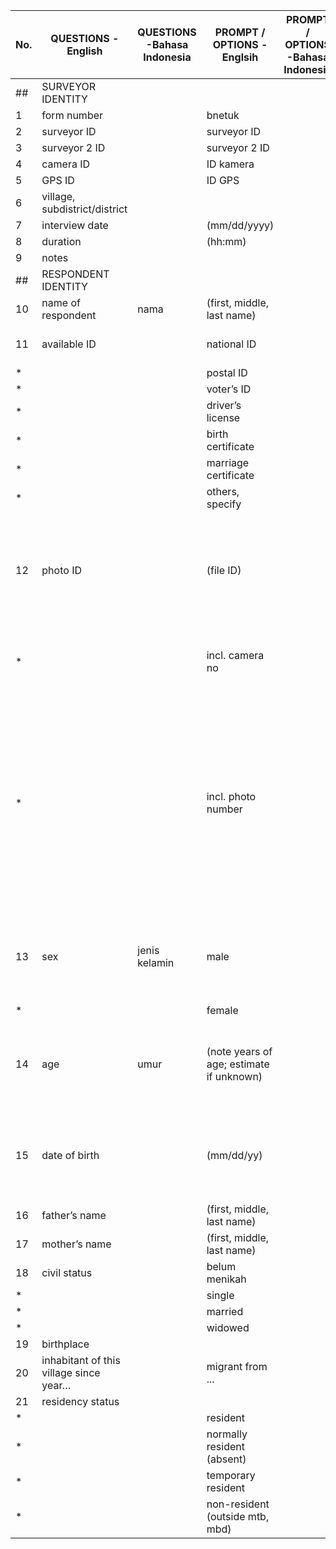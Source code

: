 |	No.	|	QUESTIONS -English	|	QUESTIONS -Bahasa Indonesia	|	PROMPT / OPTIONS -Englsih	|	PROMPT / OPTIONS -Bahasa Indonesia	|	NOTES	|
|---|---|---|---|---|---|										
|	##	|	SURVEYOR IDENTITY	|		|		|		|		|										
|	1	|	form number	|		|	bnetuk	|		|		|
|	2	|	surveyor ID	|		|	surveyor ID	|		|		|
|	3	|	surveyor 2 ID	|		|	surveyor 2 ID	|		|		|
|	4	|	camera ID	|		|	ID kamera	|		|		|
|	5	|	GPS ID	|		|	ID GPS	|		|		|										
|	6	|	village, subdistrict/district	|		|		|		|		|
|	7	|	interview date	|		|	(mm/dd/yyyy)	|		|		|
|	8	|	duration	|		|	(hh:mm)	|		|		|
|	9	|	notes	|		|		|		|		|																	
|	##	|	RESPONDENT IDENTITY	|		|		|		|		|									
|	10	|	name of respondent	|	nama	|	(first, middle, last name)	|		|		|										
|	11	|	available ID	|		|	national ID	|		|	(only one; in order of preference)	|
|	*	|		|		|	postal ID	|		|		|
|	*	|		|		|	voter’s ID	|		|		|
|	*	|		|		|	driver’s license	|		|		|
|	*	|		|		|	birth certificate	|		|		|
|	*	|		|		|	marriage certificate	|		|		|
|	*	|		|		|	others, specify	|		|		|									
|	12	|	photo ID	|		|	(file ID)	|		|	Note 2: Respondent must be a member of the household. Details must be recorded in the Table on pages 4	|
|	*	|		|		|	incl. camera no	|		|	/* This is another point that could be programatically tied together */	|
|	*	|		|		|	incl. photo number	|		|	/* To keep track of the relationship of images to specific response questions, such a identifying a person, we could integrate a "capture" feature within specific sections for data collection. */	|										
|	13	|	sex	|	jenis kelamin	|	male	|		|	** Must be recorded. Give an approximation if the actual date is unknown. **	|
|	*	|		|		|	female	|		|		|									
|	14	|	age	|	umur	|	(note years of age; estimate if unknown)	|		|	** Must be recorded. Give an approximation if the actual date is unknown. **	|								
|	15	|	date of birth	|		|	(mm/dd/yy)	|		|	** Must be recorded. Give an approximation if the actual date is unknown. **	|
|	16	|	father’s name	|		|	(first, middle, last name)	|		|		|
|	17	|	mother’s name	|		|	(first, middle, last name)	|		|		|									
|	18	|	civil status	|		|	belum menikah	|		|		|
|	*	|		|		|	single	|		|		|
|	*	|		|		|	married	|		|		|
|	*	|		|		|	widowed	|		|		|							
|	19	|	birthplace	|		|		|		|		|					
|	20	|	inhabitant of this village since year…	|		|	migrant from ...	|		|		|						
|	21	|	residency status	|		|		|		|		|
|	*	|		|		|	resident	|		|		|
|	*	|		|		|	normally resident (absent)	|		|		|
|	*	|		|		|	temporary resident	|		|		|
|	*	|		|		|	non-resident (outside mtb, mbd)	|		|		|
